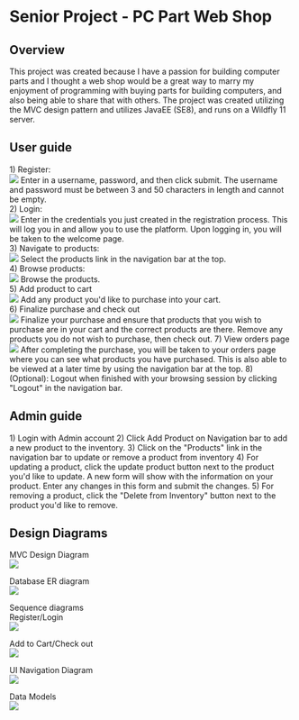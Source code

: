 # Senior Project - PC Part Web Shop

<h2>Overview</h2>
This project was created because I have a passion for building computer parts and I thought a web shop would be a great way to marry my enjoyment of programming with buying parts for building computers, and also being able to share that with others. The project was created utilizing the MVC design pattern and utilizes JavaEE (SE8), and runs on a Wildfly 11 server.
<h2>User guide</h2>
1) Register:<br />
<img src="https://github.com/tray15/CST451-Senior-project/blob/main/documentation/userguide/1st_step.png?raw=true"></img>
Enter in a username, password, and then click submit. The username and password must be between 3 and 50 characters in length and cannot be empty.<br />
2) Login:<br />
<img src="https://github.com/tray15/CST451-Senior-project/blob/main/documentation/userguide/2nd_step.png?raw=true"></img>
Enter in the credentials you just created in the registration process. This will log you in and allow you to use the platform. Upon logging in, you will be taken to the welcome page.<br />
3) Navigate to products:<br />
<img src="https://github.com/tray15/CST451-Senior-project/blob/main/documentation/userguide/3rd_step.png?raw=true"></img>
Select the products link in the navigation bar at the top.<br />
4) Browse products:<br />
<img src="https://github.com/tray15/CST451-Senior-project/blob/main/documentation/userguide/4th_step.png?raw=true"></img>
Browse the products.<br />
5) Add product to cart<br />
<img src="https://github.com/tray15/CST451-Senior-project/blob/main/documentation/userguide/5th_step.png?raw=true"></img>
Add any product you'd like to purchase into your cart.<br />
6) Finalize purchase and check out<br />
<img src="https://github.com/tray15/CST451-Senior-project/blob/main/documentation/userguide/6th_step.png?raw=true"></img>
Finalize your purchase and ensure that products that you wish to purchase are in your cart and the correct products are there. Remove any products you do not wish to purchase, then check out.
7) View orders page<br />
<img src="https://github.com/tray15/CST451-Senior-project/blob/main/documentation/userguide/7th_step.png?raw=true"></img>
After completing the purchase, you will be taken to your orders page where you can see what products you have purchased. This is also able to be viewed at a later time by using the navigation bar at the top.
8) (Optional): Logout when finished with your browsing session by clicking "Logout" in the navigation bar.
<h2>Admin guide</h2>
1) Login with Admin account
2) Click Add Product on Navigation bar to add a new product to the inventory.
3) Click on the "Products" link in the navigation bar to update or remove a product from inventory
4) For updating a product, click the update product button next to the product you'd like to update. A new form will show with the information on your product. Enter any changes in this form and submit the changes.
5) For removing a product, click the "Delete from Inventory" button next to the product you'd like to remove.
<h2>Design Diagrams</h2>
MVC Design Diagram<br />
<img src="https://github.com/tray15/CST451-Senior-project/blob/main/documentation/design_diagrams/mvc_design.png?raw=true"></img><br />

Database ER diagram<br />
<img src="https://github.com/tray15/CST451-Senior-project/blob/main/documentation/design_diagrams/databasediagram.png?raw=true"></img><br />

Sequence diagrams<br />
Register/Login<br />
<img src="https://github.com/tray15/CST451-Senior-project/blob/main/documentation/design_diagrams/register_sequence.png?raw=true"></img><br />

Add to Cart/Check out<br />
<img src="https://github.com/tray15/CST451-Senior-project/blob/main/documentation/design_diagrams/cart_checkout_diagram.png?raw=true"></img><br />

UI Navigation Diagram<br />
<img src="https://github.com/tray15/CST451-Senior-project/blob/main/documentation/design_diagrams/ui_nav_diagram.png?raw=true"></img><br />

Data Models<br />
<img src="https://github.com/tray15/CST451-Senior-project/blob/main/documentation/design_diagrams/data_model_diagrams.png?raw=true"></img><br />
